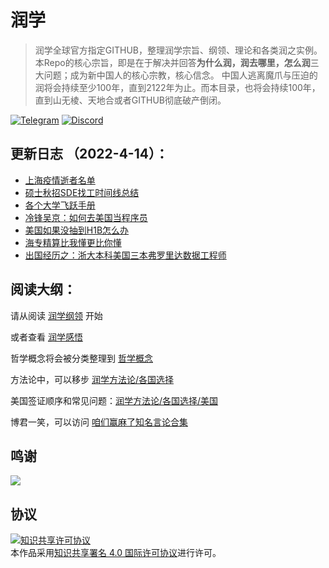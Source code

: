 # 润学

> 润学全球官方指定GITHUB，整理润学宗旨、纲领、理论和各类润之实例。
> 本Repo的核心宗旨，即是在于解决并回答**为什么润，润去哪里，怎么润**三大问题；成为新中国人的核心宗教，核心信念。
> 中国人逃离魔爪与压迫的润将会持续至少100年，直到2122年为止。而本目录，也将会持续100年，直到山无棱、天地合或者GITHUB彻底破产倒闭。

[![Telegram](https://img.shields.io/badge/Telegram-润学-%232CA5E0?style=flat-square&logo=telegram)](https://t.me/RunOutForLife)
[![Discord](https://img.shields.io/badge/Discord-润学-%235865F2?style=flat-square&logo=discord)](https://t.co/TmLbFbNkUy)

## 更新日志 （2022-4-14）：

- [上海疫情逝者名单](新冠疫情相关/上海疫情逝者名单.md)
- [硕士秋招SDE找工时间线总结](润学实例/计算机/硕士秋招SDE找工时间线总结.md)
- [各个大学飞跃手册](润学方法论/飞跃手册/README.md)
- [冷锋吴京：如何去美国当程序员](润学实例/计算机/去美国当程序员V2.5.0.md)
- [美国如果没抽到H1B怎么办](润学方法论/各国选择/美国/没抽到H1B怎么办.md)
- [海专精算比我懂更比你懂](张维为陈平曹丰泽等知名言论收集/海专精算比我懂更比你懂.jpg)
- [出国经历之：浙大本科美国三本弗罗里达数据工程师](润学实例/计算机/浙大本科美国三本弗罗里达数据工程师.md)

## 阅读大纲：

请从阅读 [润学纲领](润学纲领.md) 开始

或者查看 [润学感悟](润学感悟)

哲学概念将会被分类整理到 [哲学概念](哲学概念)

方法论中，可以移步 [润学方法论/各国选择](润学方法论/各国选择)

美国签证顺序和常见问题：[润学方法论/各国选择/美国](润学方法论/各国选择/美国)

博君一笑，可以访问 [咱们赢麻了知名言论合集](张维为陈平曹丰泽等知名言论收集)

## 鸣谢

[![](https://opencollective.com/run/contributors.svg?width=890)](https://github.com/The-Run-Philosophy-Organization/run/graphs/contributors)

## 协议

<a rel="license" href="http://creativecommons.org/licenses/by/4.0/"><img alt="知识共享许可协议" style="border-width:0" src="https://i.creativecommons.org/l/by/4.0/88x31.png" /></a><br />本作品采用<a rel="license" href="http://creativecommons.org/licenses/by/4.0/">知识共享署名 4.0 国际许可协议</a>进行许可。
